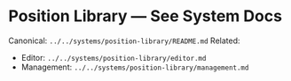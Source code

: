 # Position Library — See System Docs

Canonical: `../../systems/position-library/README.md`
Related:
- Editor: `../../systems/position-library/editor.md`
- Management: `../../systems/position-library/management.md`

